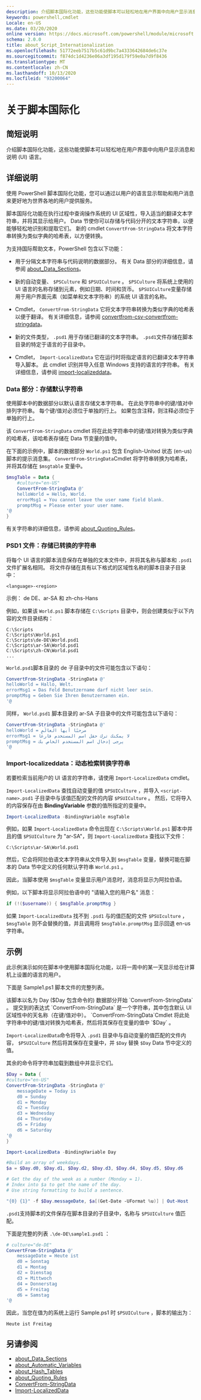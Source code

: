 ```yaml
---
description: 介绍脚本国际化功能，这些功能使脚本可以轻松地在用户界面中向用户显示消息和说明 (UI) 语言。
keywords: powershell,cmdlet
Locale: en-US
ms.date: 03/20/2020
online version: https://docs.microsoft.com/powershell/module/microsoft.powershell.core/about/about_script_internationalization?view=powershell-5.1&WT.mc_id=ps-gethelp
schema: 2.0.0
title: about_Script_Internationalization
ms.openlocfilehash: 51772eeb7517b5c61d9bc7a4333642684de6c37e
ms.sourcegitcommit: f874dc1d4236e06a3df195d179f59e0a7d9f8436
ms.translationtype: MT
ms.contentlocale: zh-CN
ms.lasthandoff: 10/13/2020
ms.locfileid: "93200064"
---
```

# <a name="about-script-internationalization"></a>关于脚本国际化

## <a name="short-description"></a>简短说明
介绍脚本国际化功能，这些功能使脚本可以轻松地在用户界面中向用户显示消息和说明 (UI) 语言。

## <a name="long-description"></a>详细说明

使用 PowerShell 脚本国际化功能，您可以通过以用户的语言显示帮助和用户消息来更好地为世界各地的用户提供服务。

脚本国际化功能在执行过程中查询操作系统的 UI 区域性，导入适当的翻译文本字符串，并将其显示给用户。 Data 节使你可以存储与代码分开的文本字符串，以便能够轻松地识别和提取它们。 新的 cmdlet `ConvertFrom-StringData` 将文本字符串转换为类似字典的哈希表，以方便转换。

为支持国际帮助文本，PowerShell 包含以下功能：

- 用于分隔文本字符串与代码说明的数据部分。 有关 Data 部分的详细信息，请参阅 [about_Data_Sections](about_Data_Sections.md)。

- 新的自动变量、 `$PSCulture` 和 `$PSUICulture` 。 `$PSCulture` 将系统上使用的 UI 语言的名称存储到元素，例如日期、时间和货币。 `$PSUICulture`变量存储用于用户界面元素（如菜单和文本字符串）的系统 UI 语言的名称。

- Cmdlet， `ConvertFrom-StringData` 它将文本字符串转换为类似字典的哈希表以便于翻译。 有关详细信息，请参阅 [convertfrom-csv-convertfrom-stringdata](xref:Microsoft.PowerShell.Utility.ConvertFrom-StringData)。

- 新的文件类型， `.psd1` 用于存储已翻译的文本字符串。 `.psd1`文件存储在脚本目录的特定于语言的子目录中。

- Cmdlet， `Import-LocalizedData` 它在运行时将指定语言的已翻译文本字符串导入脚本。 此 cmdlet 识别并导入任意 Windows 支持的语言的字符串。 有关详细信息，请参阅 [import-localizeddata](xref:Microsoft.PowerShell.Utility.Import-LocalizedData)。

### <a name="the-data-section-storing-default-strings"></a>Data 部分：存储默认字符串

使用脚本中的数据部分以默认语言存储文本字符串。 在此处字符串中的键/值对中排列字符串。 每个键/值对必须位于单独的行上。 如果包含注释，则注释必须位于单独的行上。

该 `ConvertFrom-StringData` cmdlet 将在此处字符串中的键/值对转换为类似字典的哈希表，该哈希表存储在 Data 节变量的值中。

在下面的示例中，脚本的数据部分 `World.ps1` 包含 English-United 状态 (en-us) 脚本的提示消息集。 `ConvertFrom-StringData`Cmdlet 将字符串转换为哈希表，并将其存储在 `$msgtable` 变量中。

```powershell
$msgTable = Data {
    #culture="en-US"
    ConvertFrom-StringData @'
    helloWorld = Hello, World.
    errorMsg1 = You cannot leave the user name field blank.
    promptMsg = Please enter your user name.
'@
}
```

有关字符串的详细信息，请参阅 [about_Quoting_Rules](about_Quoting_Rules.md)。

### <a name="psd1-files-storing-translated-strings"></a>PSD1 文件：存储已转换的字符串

将每个 UI 语言的脚本消息保存在单独的文本文件中，并将其名称与脚本和 `.psd1` 文件扩展名相同。 将文件存储在具有以下格式的区域性名称的脚本目录子目录中：

`<language>-<region>`

示例： de DE、ar-SA 和 zh-chs-Hans

例如，如果该 `World.ps1` 脚本存储在 `C:\Scripts` 目录中，则会创建类似于以下内容的文件目录结构：

```
C:\Scripts
C:\Scripts\World.ps1
C:\Scripts\de-DE\World.psd1
C:\Scripts\ar-SA\World.psd1
C:\Scripts\zh-CN\World.psd1
...
```

`World.psd1`脚本目录的 de 子目录中的文件可能包含以下语句：

```powershell
ConvertFrom-StringData -StringData @'
helloWorld = Hallo, Welt.
errorMsg1 = Das Feld Benutzername darf nicht leer sein.
promptMsg = Geben Sie Ihren Benutzernamen ein.
'@
```

同样， `World.psd1` 脚本目录的 ar-SA 子目录中的文件可能包含以下语句：

```powershell
ConvertFrom-StringData -StringData @'
helloWorld = مرحبًا أيها العالَم
errorMsg1 = لا يمكنك ترك حقل اسم المستخدم فارغًا
promptMsg = يرجى إدخال اسم المستخدم الخاص بك
'@
```

### <a name="import-localizeddata-dynamic-retrieval-of-translated-strings"></a>Import-localizeddata：动态检索转换字符串

若要检索当前用户的 UI 语言的字符串，请使用 `Import-LocalizedData` cmdlet。

`Import-LocalizedData` 查找自动变量的值 `$PSUICulture` ，并导入 `<script-name>.psd1` 子目录中与该值匹配的文件的内容 `$PSUICulture` 。 然后，它将导入的内容保存在由 **BindingVariable** 参数的值所指定的变量中。

```powershell
Import-LocalizedData -BindingVariable msgTable
```

例如，如果 `Import-LocalizedData` 命令出现在 `C:\Scripts\World.ps1` 脚本中并且的值 `$PSUICulture` 为 "ar-SA"，则 `Import-LocalizedData` 查找以下文件：

`C:\Scripts\ar-SA\World.psd1`

然后，它会将阿拉伯语文本字符串从文件导入到 `$msgTable` 变量，替换可能在脚本的 Data 节中定义的任何默认字符串 `World.ps1` 。

因此，当脚本使用 `$msgTable` 变量显示用户消息时，消息将显示为阿拉伯语。

例如，以下脚本将显示阿拉伯语中的 "请输入您的用户名" 消息：

```powershell
if (!($username)) { $msgTable.promptMsg }
```

如果 `Import-LocalizedData` 找不到 `.psd1` 与的值匹配的文件 `$PSUIculture` ， `$msgTable` 则不会替换的值，并且调用将 `$msgTable.promptMsg` 显示回退 en-us 字符串。

## <a name="examples"></a>示例

此示例演示如何在脚本中使用脚本国际化功能，以将一周中的某一天显示给在计算机上设置的语言的用户。

下面是 Sample1.ps1 脚本文件的完整列表。

该脚本以名为 Day ($Day 包含命令的) 数据部分开始 `ConvertFrom-StringData` 。 提交到的表达式 `ConvertFrom-StringData` 是一个字符串，其中包含默认 UI 区域性中的天名称（在键/值对中）。 `ConvertFrom-StringData`Cmdlet 将此处字符串中的键/值对转换为哈希表，然后将其保存在变量的值中 `$Day` 。

`Import-LocalizedData`命令将导入 `.psd1` 目录中与自动变量的值匹配的文件内容， `$PSUICulture` 然后将其保存在变量中，并 `$Day` 替换 `$Day` Data 节中定义的值。

其余的命令将字符串加载到数组中并显示它们。

```powershell
$Day = Data {
#culture="en-US"
ConvertFrom-StringData -StringData @'
    messageDate = Today is
    d0 = Sunday
    d1 = Monday
    d2 = Tuesday
    d3 = Wednesday
    d4 = Thursday
    d5 = Friday
    d6 = Saturday
'@
}

Import-LocalizedData -BindingVariable Day

#Build an array of weekdays.
$a = $Day.d0, $Day.d1, $Day.d2, $Day.d3, $Day.d4, $Day.d5, $Day.d6

# Get the day of the week as a number (Monday = 1).
# Index into $a to get the name of the day.
# Use string formatting to build a sentence.

"{0} {1}" -f $Day.messageDate, $a[(Get-Date -UFormat %u)] | Out-Host
```

`.psd1`支持脚本的文件保存在脚本目录的子目录中，名称与 `$PSUICulture` 值匹配。

下面是完整的列表 `.\de-DE\sample1.psd1` ：

```powershell
# culture="de-DE"
ConvertFrom-StringData @'
    messageDate = Heute ist
    d0 = Sonntag
    d1 = Montag
    d2 = Dienstag
    d3 = Mittwoch
    d4 = Donnerstag
    d5 = Freitag
    d6 = Samstag
'@
```

因此，当您在值为的系统上运行 Sample.ps1 时 `$PSUICulture` ，脚本的输出为：

```Output
Heute ist Freitag
```

## <a name="see-also"></a>另请参阅

- [about_Data_Sections](about_Data_Sections.md)
- [about_Automatic_Variables](about_Automatic_Variables.md)
- [about_Hash_Tables](about_Hash_Tables.md)
- [about_Quoting_Rules](about_Quoting_Rules.md)
- [ConvertFrom-StringData](xref:Microsoft.PowerShell.Utility.ConvertFrom-StringData)
- [Import-LocalizedData](xref:Microsoft.PowerShell.Utility.Import-LocalizedData)

